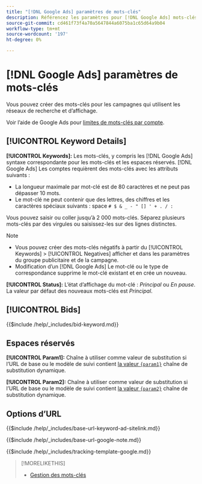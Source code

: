 ```yaml
---
title: "[!DNL Google Ads] paramètres de mots-clés"
description: Référencez les paramètres pour [!DNL Google Ads] mots-clés.
source-git-commit: cd461f73f4a70a5647844a6075ba1c65d64a9b04
workflow-type: tm+mt
source-wordcount: '197'
ht-degree: 0%

---
```


# [!DNL Google Ads] paramètres de mots-clés

Vous pouvez créer des mots-clés pour les campagnes qui utilisent les réseaux de recherche et d’affichage.

Voir l’aide de Google Ads pour [limites de mots-clés par compte](https://support.google.com/google-ads/answer/6372658).

## [!UICONTROL Keyword Details]

**[!UICONTROL Keywords]:** Les mots-clés, y compris les [!DNL Google Ads] syntaxe correspondante pour les mots-clés et les espaces réservés. [!DNL Google Ads] Les comptes requièrent des mots-clés avec les attributs suivants :

* La longueur maximale par mot-clé est de 80 caractères et ne peut pas dépasser 10 mots.
* Le mot-clé ne peut contenir que des lettres, des chiffres et les caractères spéciaux suivants : space `# $ & _ - " [] ' + . / :`

Vous pouvez saisir ou coller jusqu’à 2 000 mots-clés. Séparez plusieurs mots-clés par des virgules ou saisissez-les sur des lignes distinctes.

>[!NOTE]
>
>* Vous pouvez créer des mots-clés négatifs à partir du [!UICONTROL Keywords] > [!UICONTROL Negatives] afficher et dans les paramètres du groupe publicitaire et de la campagne.
>* Modification d’un [!DNL Google Ads] Le mot-clé ou le type de correspondance supprime le mot-clé existant et en crée un nouveau.


**[!UICONTROL Status]:** L’état d’affichage du mot-clé : *Principal* ou *En pause*. La valeur par défaut des nouveaux mots-clés est *Principal*.

## [!UICONTROL Bids]

<!-- **[!UICONTROL Bid]:** -->

{{$include /help/_includes/bid-keyword.md}}

## Espaces réservés

**[!UICONTROL Param1]:** Chaîne à utiliser comme valeur de substitution si l’URL de base ou le modèle de suivi contient [la valeur `{param1}`](https://support.google.com/google-ads/answer/6305348) chaîne de substitution dynamique.

**[!UICONTROL Param2]:** Chaîne à utiliser comme valeur de substitution si l’URL de base ou le modèle de suivi contient [la valeur `{param2}`](https://support.google.com/google-ads/answer/6305348) chaîne de substitution dynamique.

## Options d’URL

<!-- **[!UICONTROL Base URl]:** -->

{{$include /help/_includes/base-url-keyword-ad-sitelink.md}}

<!-- **[note for Base URL field]:** -->

{{$include /help/_includes/base-url-google-note.md}}

<!-- **[!UICONTROL Tracking Template]:** -->

{{$include /help/_includes/tracking-template-google.md}}

>[!MORELIKETHIS]
>
>* [Gestion des mots-clés](/help/search-social-commerce/campaign-management/campaigns/keyword-manage.md)

